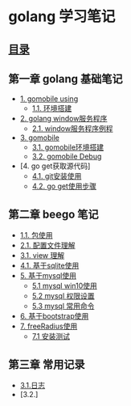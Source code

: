 # golang 学习笔记 

## [目录](README.md) 

## 第一章 golang 基础笔记 

- [1. gomobile using](g1.md)
    * [1.1. 环境搭建](g1.1.md)
- [2. golang window服务程序](g2.md) 
    * [2.1. window服务程序例程](golang_sample/window_service/)
- [3. gomobile](g3.md)
    * [3.1. gomobile环境搭建](g3.1.md)
    * [3.2. gomobile Debug](g3.2.md)
- [4. go get获取源代码]
    * [4.1. git安装使用](4.1.md)
    * [4.2. go get使用步骤](4.2.md)

## 第二章 beego 笔记 
- [1.1. 包使用](1.1.md)
- [2.1. 配置文件理解](2.1.md)
- [3.1. view 理解](3.1.md) 
- [4.1. 基于sqlite使用](4.1.md)
- [5. 基于mysql使用]() 
  * [5.1 mysql win10使用](5.1.md)
  * [5.2 mysql 权限设置](5.2.md)
  * [5.3 mysql 常用命令](5.3.md)
- [6. 基于bootstrap使用]()
- [7. freeRadius使用](.)
  * [7.1 安装测试](7.1.md)

## 第三章 常用记录 

- [3.1.日志](3.1.md)
- [3.2.]